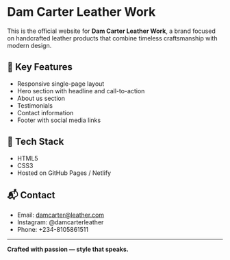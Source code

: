 # Dam Carter Leather Work

This is the official website for **Dam Carter Leather Work**, a brand focused on handcrafted leather products that combine timeless craftsmanship with modern design.

## 🌟 Key Features

- Responsive single-page layout
- Hero section with headline and call-to-action
- About us section
- Testimonials
- Contact information
- Footer with social media links

## 🧰 Tech Stack

- HTML5
- CSS3
- Hosted on GitHub Pages / Netlify

## 📬 Contact

- Email: damcarter@leather.com
- Instagram: @damcarterleather
- Phone: +234-8105861511

---

**Crafted with passion — style that speaks.**
